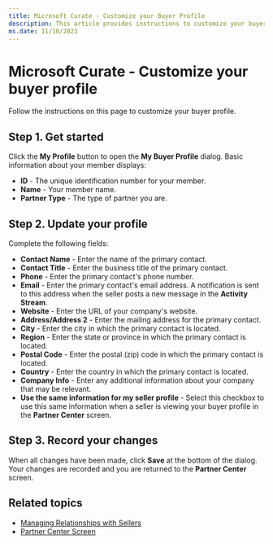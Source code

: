 ```yaml
---
title: Microsoft Curate - Customize your Buyer Profile
description: This article provides instructions to customize your buyer profile.
ms.date: 11/10/2023
---
```


# Microsoft Curate - Customize your buyer profile

Follow the instructions on this page to customize your buyer profile.

## Step 1. Get started

Click the **My Profile** button to open the **My Buyer Profile** dialog. Basic information about your member displays:

- **ID** - The unique identification number for your member.
- **Name** - Your member name.
- **Partner Type** - The type of partner you are.

## Step 2. Update your profile

Complete the following fields:

- **Contact Name** - Enter the name of the primary contact.
- **Contact Title** - Enter the business title of the primary contact.
- **Phone** - Enter the primary contact's phone number.
- **Email** - Enter the primary contact's email address. A notification is sent to this address when the seller posts a new message in the **Activity Stream**.
- **Website** - Enter the URL of your company's website.
- **Address/Address 2** - Enter the mailing address for the primary contact.
- **City** - Enter the city in which the primary contact is located.
- **Region** - Enter the state or province in which the primary contact is located.
- **Postal Code** - Enter the postal (zip) code in which the primary contact is located.
- **Country** - Enter the country in which the primary contact is located.
- **Company Info** - Enter any additional information about your company that may be relevant.
- **Use the same information for my seller profile** - Select this checkbox to use this same information when a seller is viewing your buyer profile in the **Partner Center** screen.

## Step 3. Record your changes

When all changes have been made, click **Save** at the bottom of the dialog. Your changes are recorded and you are returned to the **Partner Center** screen.

## Related topics

- [Managing Relationships with Sellers](./managing-relationships-with-sellers.md)
- [Partner Center Screen](./partner-center-screen-buyer-view.md)
